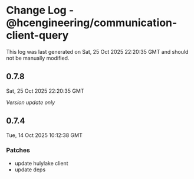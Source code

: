 # Change Log - @hcengineering/communication-client-query

This log was last generated on Sat, 25 Oct 2025 22:20:35 GMT and should not be manually modified.

## 0.7.8
Sat, 25 Oct 2025 22:20:35 GMT

_Version update only_

## 0.7.4
Tue, 14 Oct 2025 10:12:38 GMT

### Patches

- update hulylake client
- update deps

